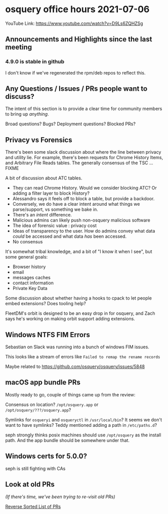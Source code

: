 # osquery office hours 2021-07-06

YouTube Link: https://www.youtube.com/watch?v=D9Ls6ZQHZSg

## Announcements and Highlights since the last meeting

### 4.9.0 is stable in github

I don't know if we've regenerated the rpm/deb repos to reflect this. 

## Any Questions / Issues / PRs people want to discuss?

The intent of this section is to provide a clear time for community members to bring up _anything_.

Broad questions? Bugs? Deployment questions? Blocked PRs?

## Privacy vs Forensics

There's been some slack discussion about where the line between privacy and utility lie. For example, there's been requests for Chrome History Items, and Arbitrary File Reads tables. The generally consensus of the TSC ... FIXME

A bit of discussion about ATC tables.
* They can read Chrome History. Would we consider blocking ATC? Or adding a filter layer to block History? 
* Alessandro says it feels off to block a table, but provide a backdoor. 
* Conversely, we do have a clear intent around what things we parse/support, vs something we bake in. 
* There's an _intent_ difference.
* Malicious admins can likely push non-osquery malicious software
* The idea of forensic value : privacy cost
* Ideas of transparency to the user. How do admins convey what data _could_ be accessed and what data _has_ been accessed. 
* No consensus

It's somewhat tribal knowledge, and a bit of "I know it when I see", but some general goals:
* Browser history
* email
* messages caches
* contact information
* Private Key Data


Some discussion about whether having a hooks to cpack to let people embed extensions? Does tooling help?

FleetDM's orbit is designed to be an easy drop in for osquery, and Zach says he's working on making orbit support adding extensions. 


## Windows NTFS FIM Errors

Sebastian on Slack was running into a bunch of windows FIM issues. 

This looks like a stream of errors like `Failed to remap the rename records`

Maybe related to https://github.com/osquery/osquery/issues/5848


## macOS app bundle PRs

Mostly ready to go, couple of things came up from the review:

Consensus on location? `/opt/osquery.app` or `/opt/osquery/???/osquery.app`? 

Symlinks for `osqueryi` and `osqueryctl` in `/usr/local/bin`? It seems we don't want to have symlinks? Teddy mentioned adding a path in `/etc/paths.d`?

seph strongly thinks posix machines should use `/opt/osquery` as the install path. And the app bundle should be somewhere under that. 


## Windows certs for 5.0.0?

seph is still fighting with CAs


## Look at old PRs 

_(If there's time, we've been trying to re-visit old PRs)_

[Reverse Sorted List of PRs](https://github.com/osquery/osquery/pulls?q=is%3Apr+is%3Aopen+sort%3Acreated-asc)
